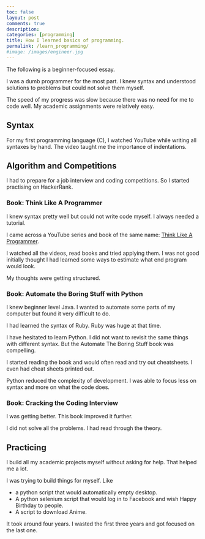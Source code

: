 ```yaml
---
toc: false
layout: post
comments: true
description:
categories: [programming]
title: How I learned basics of programming.
permalink: /learn_programming/
#image: /images/engineer.jpg
---
```


The following is a beginner-focused essay.

I was a dumb programmer for the most part. I knew syntax and understood solutions to problems but could not solve them myself.

The speed of my progress was slow because there was no need for me to code well. My academic assignments were relatively easy.

## Syntax

For my first programming language (C), I watched YouTube while writing all syntaxes by hand. The video taught me the importance of indentations.

## Algorithm and Competitions

I had to prepare for a job interview and coding competitions. So I started practising on HackerRank.

### Book: Think Like A Programmer

I knew syntax pretty well but could not write code myself. I always needed a tutorial.

I came across a YouTube series and book of the same name:  [Think Like A Programmer](https://www.youtube.com/playlist?list=PLKQ5LYb497AZIZe9dBWy8GwLluVaMQVj0).

I watched all the videos, read books and tried applying them. I was not good initially thought I had learned some ways to estimate what end program would look.

My thoughts were getting structured.

### Book: Automate the Boring Stuff with Python

I knew beginner level Java. I wanted to automate some parts of my computer but found it very difficult to do.

I had learned the syntax of Ruby. Ruby was huge at that time.

I have hesitated to learn Python. I did not want to revisit the same things with different syntax. But the Automate The Boring Stuff book was compelling.

I started reading the book and would often read and try out cheatsheets. I even had cheat sheets printed out.

Python reduced the complexity of development. I was able to focus less on syntax and more on what the code does.

### Book: Cracking the Coding Interview

I was getting better. This book improved it further.

I did not solve all the problems. I had read through the theory.

## Practicing

I build all my academic projects myself without asking for help. That helped me a lot.

I was trying to build things for myself. Like
- a python script that would automatically empty desktop.
- A python selenium script that would log in to Facebook and wish Happy Birthday to people.
- A script to download Anime.

It took around four years. I wasted the first three years and got focused on the last one.
